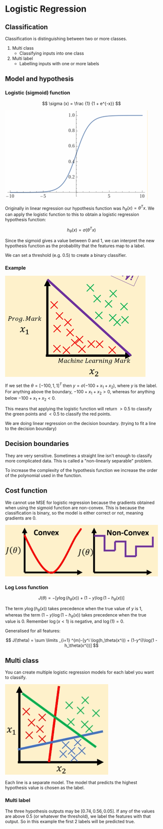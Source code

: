 # Logistic Regression

## Classification

Classification is distinguishing between two or more classes.

1. Multi class
    - Classifying inputs into one class
2. Multi label
    - Labelling inputs with one or more labels

## Model and hypothesis

### Logistic (sigmoid) function

$$
\sigma (x) = \frac {1} {1 + e^{-x}}
$$

![](assets/2024-10-05-16-55-58.png)

Originally in linear regression our hypothesis function was $h_\theta (x) = \theta^T x$. We can apply the logistic function to this to obtain a logistic regression hypothesis function:

$$h_\theta (x) = \sigma(\theta^T x)$$

Since the sigmoid gives a value between 0 and 1, we can interpret the new hypothesis function as the probability that the features map to a label.

We can set a threshold (e.g. 0.5) to create a binary classifier.

### Example

![](assets/2024-10-05-17-03-14.png)

If we set the $\theta = [-100, 1, 1]^T$ then $y = \sigma (-100 + x_1 + x_2)$, where $y$ is the label. For anything above the boundary, $-100 + x_1 + x_2 > 0$, whereas for anything below $-100 + x_1 + x_2 < 0$. 

This means that applying the logistic function will return $>0.5$ to classify the green points and $<0.5$ to classify the red points.

We are doing linear regression on the decision boundary. (trying to fit a line to the decision boundary)

## Decision boundaries

They are very sensitive. Sometimes a straight line isn't enough to classify more complicated data. This is called a "non-linearly separable" problem.

To increase the complexity of the hypothesis function we increase the order of the polynomial used in the function.

## Cost function

We cannot use MSE for logistic regression because the gradients obtained when using the sigmoid function are non-convex. This is because the classification is binary, so the model is either correct or not, meaning gradients are 0.

![](assets/2024-10-05-17-14-40.png)

### Log Loss function

$$
J(\theta) = -[y \log(h_\theta(x)) + (1-y)\log(1 - h_\theta(x))]
$$

The term $y \log(h_\theta(x))$ takes precedence when the true value of $y$ is 1, whereas the term $(1-y)\log(1 - h_\theta(x))$ takes precedence when the true value is 0. Remember $\log(x<1)$ is negative, and $\log(1)=0$.

Generalised for all features:

$$
J(\theta) = \sum \limits _{i=1} ^{m}-[y^i \log(h_\theta(x^i)) + (1-y^i)\log(1 - h_\theta(x^i))]
$$

## Multi class

You can create multiple logistic regression models for each label you want to classify.

![](assets/2024-10-05-17-24-53.png)

Each line is a separate model. The model that predicts the highest hypothesis value is chosen as the label.

### Multi label

The three hypothesis outputs may be $[0.74, 0.56, 0.05]$. If any of the values are above 0.5 (or whatever the threshold), we label the features with that output. So in this example the first 2 labels will be predicted true.